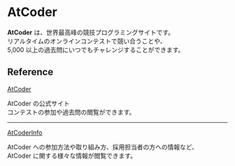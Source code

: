 # AtCoder

**AtCoder** は、世界最高峰の競技プログラミングサイトです。\
リアルタイムのオンラインコンテストで競い合うことや、\
5,000 以上の過去問にいつでもチャレンジすることができます。

## Reference

[AtCoder](https://atcoder.jp)

AtCoder の公式サイト\
コンテストの参加や過去問の閲覧ができます。

---

[AtCoderInfo](https://info.atcoder.jp)

AtCoder への参加方法や取り組み方、採用担当者の方への情報など、\
AtCoder に関する様々な情報が閲覧できます。
